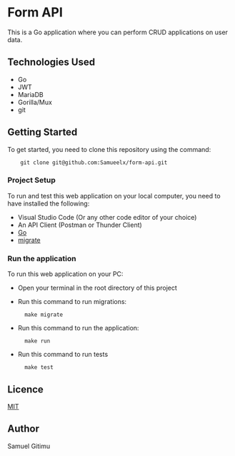 # Form API
This is a Go application where you can perform CRUD applications on user data.

## Technologies Used
- Go
- JWT
- MariaDB
- Gorilla/Mux
- git
  

## Getting Started
To get started, you need to clone this repository using the command: 

        git clone git@github.com:Samueelx/form-api.git

### Project Setup
To run and test this web application on your local computer, you need to have installed the following:
- Visual Studio Code (Or any other code editor of your choice)
- An API Client (Postman or Thunder Client)
- [Go](https://go.dev/doc/install)
- [migrate](https://github.com/golang-migrate/migrate)

### Run the application
To run this web application on your PC: 
- Open your terminal in the root directory of this project
- Run this command to run migrations: 

        make migrate

- Run this command to run the application:

        make run

- Run this command to run tests

        make test

 

## Licence
 [MIT](https://github.com/Samueelx/form-api/blob/main/LICENSE)

## Author
 Samuel Gitimu